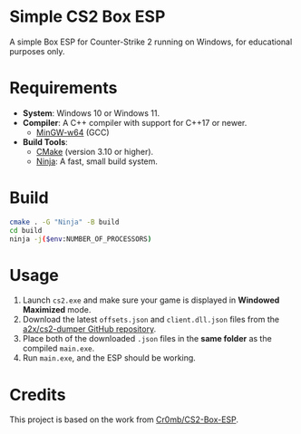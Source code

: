 # Simple CS2 Box ESP

A simple Box ESP for Counter-Strike 2 running on Windows, for educational purposes only.

# Requirements

*   **System**: Windows 10 or Windows 11.
*   **Compiler**: A C++ compiler with support for C++17 or newer.
    *   [MinGW-w64](https://www.mingw-w64.org/) (GCC)
*   **Build Tools**:
    *   [CMake](https://cmake.org/download/) (version 3.10 or higher).
    *   [Ninja](https://github.com/ninja-build/ninja/releases): A fast, small build system.

# Build

```bash
cmake . -G "Ninja" -B build
cd build
ninja -j($env:NUMBER_OF_PROCESSORS)
```

# Usage
1.  Launch `cs2.exe` and make sure your game is displayed in **Windowed Maximized** mode.
2.  Download the latest `offsets.json` and `client.dll.json` files from the [a2x/cs2-dumper GitHub repository](https://github.com/a2x/cs2-dumper).
3.  Place both of the downloaded `.json` files in the **same folder** as the compiled `main.exe`.
4.  Run `main.exe`, and the ESP should be working.

# Credits
This project is based on the work from [Cr0mb/CS2-Box-ESP](https://github.com/Cr0mb/CS2-Box-ESP/).